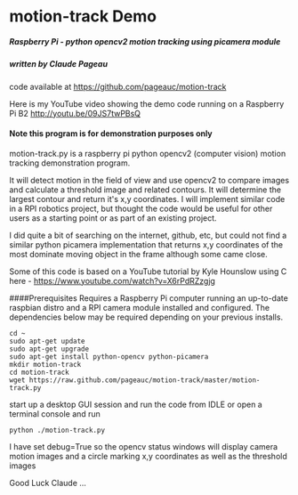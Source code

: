 # motion-track Demo
##### Raspberry Pi - python opencv2 motion tracking using picamera module
##### written by Claude Pageau
code available at https://github.com/pageauc/motion-track

Here is my YouTube video showing the demo code running on a Raspberry Pi B2
http://youtu.be/09JS7twPBsQ
#### Note this program is for demonstration purposes only

motion-track.py is a raspberry pi python opencv2 (computer vision) 
motion tracking demonstration program.

It will detect motion in the field of view and use opencv2 to compare
images and calculate a threshold image and related contours. It will
determine the largest contour and return it's x,y coordinates.
I will implement similar code in a RPI robotics project, but thought the code
would be useful for other users as a starting point or as part of an 
existing project.

I did quite a bit of searching on the internet, github, etc, but could not
find a similar python picamera implementation that returns x,y coordinates of
the most dominate moving object in the frame although some came close.  

Some of this code is based on a YouTube tutorial by
Kyle Hounslow using C here - https://www.youtube.com/watch?v=X6rPdRZzgjg

####Prerequisites
Requires a Raspberry Pi computer running an up-to-date raspbian distro and a
RPI camera module installed and configured. The dependencies below may be 
required depending on your previous installs.

    cd ~
    sudo apt-get update
    sudo apt-get upgrade
    sudo apt-get install python-opencv python-picamera
    mkdir motion-track
    cd motion-track    
    wget https://raw.github.com/pageauc/motion-track/master/motion-track.py
    
start up a desktop GUI session and run the code from IDLE or open a 
terminal console and run 

    python ./motion-track.py
    
I have set debug=True so the opencv status windows will display camera
motion images and a circle marking x,y coordinates as well as
the threshold images

Good Luck  Claude ...




